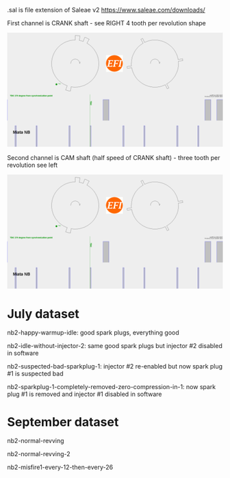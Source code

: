 .sal is file extension of Saleae v2 https://www.saleae.com/downloads/

First channel is CRANK shaft - see RIGHT 4 tooth per revolution shape

![x](Images/triggers/trigger_4.png)

Second channel is CAM shaft (half speed of CRANK shaft) - three tooth per revolution see left

![x](Images/triggers/trigger_4.png)

# July dataset

nb2-happy-warmup-idle: good spark plugs, everything good

nb2-idle-without-injector-2: same good spark plugs but injector #2 disabled in software

nb2-suspected-bad-sparkplug-1: injector #2 re-enabled but now spark plug #1 is suspected bad

nb2-sparkplug-1-completely-removed-zero-compression-in-1: now spark plug #1 is removed and injector #1 disabled in software

# September dataset

nb2-normal-revving

nb2-normal-revving-2

nb2-misfire1-every-12-then-every-26
